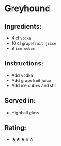 # Greyhound

## Ingredients:
- 4 cl `vodka`
- 10 cl `grapefruit juice`
- 8 `ice cubes`

## Instructions:
- Add vodka
- Add grapefruit juice
- Add ice cubes and stir

## Served in:
- Highball glass

## Rating:
- ★★★☆☆